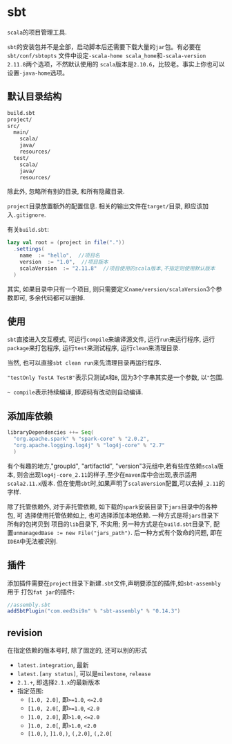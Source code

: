 # sbt

`scala`的项目管理工具.

`sbt`的安装包并不是全部，启动脚本后还需要下载大量的`jar`包。有必要在`sbt/conf/sbtopts`
文件中设定`-scala-home scala_home`和`-scala-version 2.11.8`两个选项，不然默认使用的
`scala`版本是`2.10.6`，比较老。事实上你也可以设置`-java-home`选项。

## 默认目录结构

```sh
build.sbt
project/
src/
  main/
    scala/
    java/
    resources/
  test/
    scala/
    java/
    resources/
```

除此外, 忽略所有别的目录, 和所有隐藏目录. 

`project`目录放置额外的配置信息. 相关的输出文件在`target/`目录, 即应该加入`.gitignore`.

有关`build.sbt`:
```scala
lazy val root = (project in file("."))
  .settings(
    name  := "hello",  //项目名
    version  := "1.0",  //项目版本
    scalaVersion  := "2.11.8"  //项目使用的scala版本,不指定则使用默认版本
  )
```

其实, 如果目录中只有一个项目, 则只需要定义`name/version/scalaVersion`3个参数即可,
多余代码都可以删掉.

## 使用

`sbt`直接进入交互模式, 可运行`compile`来编译源文件, 运行`run`来运行程序, 运行
`package`来打包程序, 运行`test`来测试程序, 运行`clean`来清理目录.

当然, 也可以直接`sbt clean run`来先清理目录再运行程序.

`"testOnly TestA TestB"`表示只测试`A`和`B`, 因为3个字串其实是一个参数, 以`"`包围.

`~ compile`表示持续编译, 即源码有改动则自动编译.

## 添加库依赖

```scala
libraryDependencies ++= Seq(
  "org.apache.spark" % "spark-core" % "2.0.2",
  "org.apache.logging.log4j" % "log4j-core" % "2.7"
  )
```

有个有趣的地方,"groupId", "artifactId", "version"3元组中,若有些库依赖`scala`版本,
则会出现`log4j-core_2.11`的样子,至少在`maven`库中会出现,表示适用`scala2.11.x`版本.
但在使用`sbt`时,如果声明了`scalaVersion`配置,可以去掉`_2.11`的字样.

除了托管依赖外, 对于非托管依赖, 如下载的`spark`安装目录下`jars`目录中的各种包, 可
选择使用托管依赖如上, 也可选择添加本地依赖. 一种方式是将`jars`目录下所有的包拷贝到
项目的`lib`目录下, 不实用; 另一种方式是在`build.sbt`目录下, 配置`unmanagedBase :=
new File("jars_path")`. 后一种方式有个致命的问题, 即在`IDEA`中无法被识别.

## 插件

添加插件需要在`project`目录下新建`.sbt`文件,声明要添加的插件,如`sbt-assembly`用于
打包`fat jar`的插件:

```scala
//assembly.sbt
addSbtPlugin("com.eed3si9n" % "sbt-assembly" % "0.14.3")
```

## revision

在指定依赖的版本号时, 除了固定的, 还可以别的形式

* `latest.integration`, 最新
* `latest.[any status]`, 可以是`milestone`, `release`
* `2.1.+`, 即选择`2.1.x`的最新版本
* 指定范围: 
  * `[1.0, 2.0]`, 即`>=1.0`, `<=2.0`
  * `[1.0, 2.0[`, 即`>=1.0`, `<2.0`
  * `]1.0, 2.0]`, 即`>1.0`, `<=2.0`
  * `]1.0, 2.0[`, 即`>1.0`, `<2.0`
  * `[1.0,)`, `]1.0,)`, `(,2.0]`, `(,2.0[`